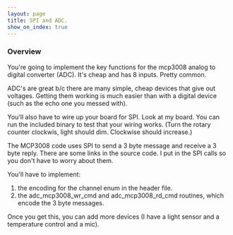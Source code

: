 ```yaml
---
layout: page
title: SPI and ADC.
show_on_index: true
---
```


### Overview
You're going to implement the key functions for the mcp3008 analog to digital
converter (ADC).  It's cheap and has 8 inputs.  Pretty common.


ADC's are great b/c there are many simple, cheap devices that give out 
voltages.  Getting them working is much easier than with a digital device
(such as the echo one you messed with).

You'll also have to wire up your board for SPI.  Look at my board.
You can run the included binary to test that your wiring works.
(Turn the rotary counter clockwis, light should dim. Clockwise should increase.)

The MCP3008 code uses SPI to send a 3 byte message and receive a 3 byte reply.
There are some links in the source code.  I put in the SPI calls so you
don't have to worry about them.

You'll have to implement:

   1. the encoding for the channel enum in the header file.
   2. the adc_mcp3008_wr_cmd and adc_mcp3008_rd_cmd routines, which
	encode the 3 byte messages.

Once you get this, you can add more devices (I have a light sensor and 
a temperature control and a mic).
